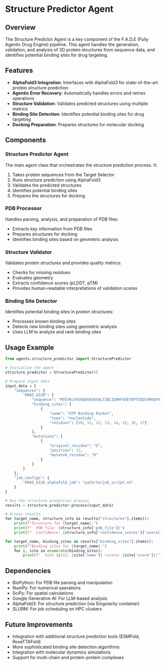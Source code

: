 # Structure Predictor Agent

## Overview

The Structure Predictor Agent is a key component of the F.A.D.E (Fully Agentic Drug Engine) pipeline. This agent handles the generation, validation, and analysis of 3D protein structures from sequence data, and identifies potential binding sites for drug targeting.

## Features

- **AlphaFold3 Integration**: Interfaces with AlphaFold3 for state-of-the-art protein structure prediction
- **Agentic Error Recovery**: Automatically handles errors and retries operations
- **Structure Validation**: Validates predicted structures using multiple metrics
- **Binding Site Detection**: Identifies potential binding sites for drug targeting
- **Docking Preparation**: Prepares structures for molecular docking

## Components

### Structure Predictor Agent

The main agent class that orchestrates the structure prediction process. It:
1. Takes protein sequences from the Target Selector
2. Runs structure prediction using AlphaFold3
3. Validates the predicted structures
4. Identifies potential binding sites
5. Prepares the structures for docking

### PDB Processor

Handles parsing, analysis, and preparation of PDB files:
- Extracts key information from PDB files
- Prepares structures for docking
- Identifies binding sites based on geometric analysis

### Structure Validator

Validates protein structures and provides quality metrics:
- Checks for missing residues
- Evaluates geometry
- Extracts confidence scores (pLDDT, pTM)
- Provides human-readable interpretations of validation scores

### Binding Site Detector

Identifies potential binding sites in protein structures:
- Processes known binding sites
- Detects new binding sites using geometric analysis
- Uses LLM to analyze and rank binding sites

## Usage Example

```python
from agents.structure_predictor import StructurePredictor

# Initialize the agent
structure_predictor = StructurePredictor()

# Prepare input data
input_data = {
    "sequences": {
        "KRAS_G12D": {
            "sequence": "MTEYKLVVVGADGVGKSALTIQLIQNHFVDEYDPTIEDSYRKQVVIDGETCLLDILDTAGQEEYSAMRDQYMRTGEGFLCVFAINNTKSFEDIHHYREQIKRVKDSEDVPMVLVGNKCDLPSRTVDTKQAQDLARSYGIPFIETSAKTRQGVDDAFYTLVREIRKHKEKMSKDGKKKKKKSKTKCVIM",
            "binding_sites": [
                {
                    "name": "GTP Binding Pocket",
                    "type": "nucleotide",
                    "residues": [10, 11, 12, 13, 14, 15, 16, 17]
                }
            ],
            "mutations": [
                {
                    "original_residue": "G",
                    "position": 12,
                    "mutated_residue": "D"
                }
            ]
        }
    },
    "job_configs": {
        "KRAS_G12D_alphafold_job": "path/to/job_script.sh"
    }
}

# Run the structure prediction process
results = structure_predictor.process(input_data)

# Access results
for target_name, structure_info in results["structures"].items():
    print(f"Structure for {target_name}:")
    print(f"  PDB file: {structure_info['pdb_file']}")
    print(f"  Confidence: {structure_info['confidence_scores']['overall']}")

for target_name, binding_sites in results["binding_sites"].items():
    print(f"Binding sites for {target_name}:")
    for i, site in enumerate(binding_sites):
        print(f"  Site {i+1}: {site['name']} (score: {site['score']})")
```

## Dependencies

- BioPython: For PDB file parsing and manipulation
- NumPy: For numerical operations
- SciPy: For spatial calculations
- Google Generative AI: For LLM-based analysis
- AlphaFold3: For structure prediction (via Singularity container)
- SLURM: For job scheduling on HPC clusters

## Future Improvements

- Integration with additional structure prediction tools (ESMFold, RoseTTAFold)
- More sophisticated binding site detection algorithms
- Integration with molecular dynamics simulations
- Support for multi-chain and protein-protein complexes
